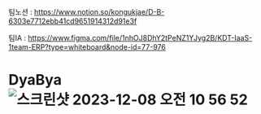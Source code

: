 팀노션 : https://www.notion.so/kongukjae/D-B-6303e7712ebb41cd9651914312d91e3f

팀IA : https://www.figma.com/file/1nhOJ8DhY2tPeNZ1YJyg2B/KDT-IaaS-1team-ERP?type=whiteboard&node-id=77-976

# DyaBya![스크린샷 2023-12-08 오전 10 56 52](https://github.com/KDT-IaaS-Class-One-Group/DyaBya/assets/141980543/40406cf4-6fec-4ab9-81ff-96da06475ed8)
